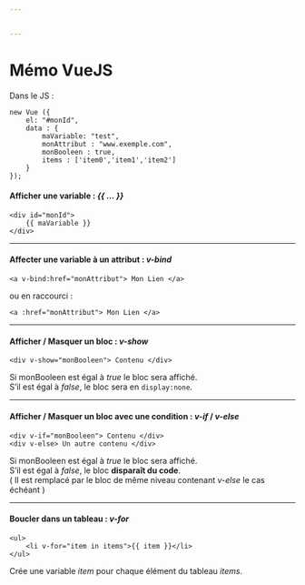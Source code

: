 ```yaml
---


---
```


<h1 id="mémo-vuejs">Mémo VueJS</h1>
<p>Dans le JS :</p>
<pre><code>new Vue ({
	el: "#monId",
	data : {
		maVariable: "test",
		monAttribut : "www.exemple.com",
		monBooleen : true,
		items : ['item0','item1','item2']
	}
});
</code></pre>
<h4 id="afficher-une-variable---...-">Afficher une variable : <em>{{ … }}</em></h4>
<pre><code>&lt;div id="monId"&gt;
	{{ maVariable }}
&lt;/div&gt;
</code></pre>
<hr>
<h4 id="affecter-une-variable-à-un-attribut--v-bind">Affecter une variable à un attribut : <em>v-bind</em></h4>
<pre><code>&lt;a v-bind:href="monAttribut"&gt; Mon Lien &lt;/a&gt;
</code></pre>
<p>ou en raccourci :</p>
<pre><code>&lt;a :href="monAttribut"&gt; Mon Lien &lt;/a&gt;
</code></pre>
<hr>
<h4 id="afficher--masquer-un-bloc--v-show">Afficher / Masquer un bloc : <em>v-show</em></h4>
<pre><code>&lt;div v-show="monBooleen"&gt; Contenu &lt;/div&gt;
</code></pre>
<p>Si monBooleen est égal à <em>true</em> le bloc sera affiché.<br>
S’il est égal à <em>false</em>, le bloc sera en <code>display:none</code>.</p>
<hr>
<h4 id="afficher--masquer-un-bloc-avec-une-condition--v-if--v-else">Afficher / Masquer un bloc avec une condition : <em>v-if</em> / <em>v-else</em></h4>
<pre><code>&lt;div v-if="monBooleen"&gt; Contenu &lt;/div&gt;
&lt;div v-else&gt; Un autre contenu &lt;/div&gt;
</code></pre>
<p>Si monBooleen est égal à <em>true</em> le bloc sera affiché.<br>
S’il est égal à <em>false</em>, le bloc <strong>disparaît du code</strong>.<br>
( Il est remplacé par le bloc de même niveau contenant <em>v-else</em> le cas échéant )</p>
<hr>
<h4 id="boucler-dans-un-tableau--v-for">Boucler dans un tableau : <em>v-for</em></h4>
<pre><code>&lt;ul&gt;
	&lt;li v-for="item in items"&gt;{{ item }}&lt;/li&gt;
&lt;/ul&gt;
</code></pre>
<p>Crée une variable <em>item</em> pour chaque élément du tableau <em>items</em>.</p>

